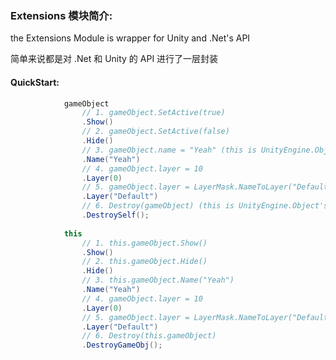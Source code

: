 ### Extensions 模块简介:

the Extensions Module is wrapper for Unity and .Net's API

简单来说都是对 .Net 和  Unity 的 API 进行了一层封装



#### QuickStart:

``` csharp
			gameObject
				// 1. gameObject.SetActive(true)
				.Show()
				// 2. gameObject.SetActive(false)
				.Hide()
				// 3. gameObject.name = "Yeah" (this is UnityEngine.Object's API)
				.Name("Yeah")
				// 4. gameObject.layer = 10
				.Layer(0)
				// 5. gameObject.layer = LayerMask.NameToLayer("Default);
				.Layer("Default")
				// 6. Destroy(gameObject) (this is UnityEngine.Object's API)
				.DestroySelf();
			
			this
				// 1. this.gameObject.Show()
				.Show()
				// 2. this.gameObject.Hide()
				.Hide()
				// 3. this.gameObject.Name("Yeah")
				.Name("Yeah")
				// 4. gameObject.layer = 10
				.Layer(0)
				// 5. gameObject.layer = LayerMask.NameToLayer("Default);
				.Layer("Default")
				// 6. Destroy(this.gameObject)
				.DestroyGameObj();
```

